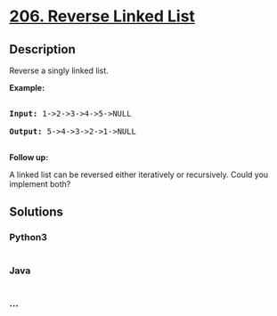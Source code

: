 # [206. Reverse Linked List](https://leetcode.com/problems/reverse-linked-list)

## Description
<p>Reverse a singly linked list.</p>



<p><strong>Example:</strong></p>



<pre>

<strong>Input:</strong> 1-&gt;2-&gt;3-&gt;4-&gt;5-&gt;NULL

<strong>Output:</strong> 5-&gt;4-&gt;3-&gt;2-&gt;1-&gt;NULL

</pre>



<p><b>Follow up:</b></p>



<p>A linked list can be reversed either iteratively or recursively. Could you implement both?</p>




## Solutions


<!-- tabs:start -->

### **Python3**

```python

```

### **Java**

```java

```

### **...**
```

```

<!-- tabs:end -->